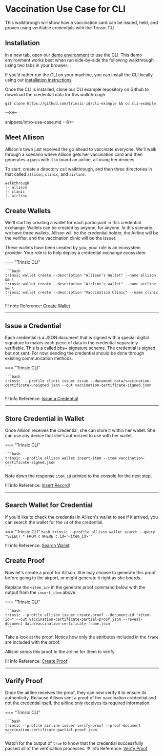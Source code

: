 # Vaccination Use Case for CLI

This walkthrough will show how a vaccination card can be issued, held, and proven using verifiable credentials with the Trinsic CLI.

## Installation

In a new tab, open our [demo environment](./demo.md) to use the CLI. This demo environment works best when run side-by-side the following walkthrough using two tabs in your browser.

If you'd rather run the CLI on your machine, you can install the CLI locally using our [installation instructions](./index.md)

Once the CLI is installed, clone our CLI example repository on Github to download the credential data for this walkthrough.
```
git clone https://github.com/trinsic-id/cli-example && cd cli-example
```

--8<--
<!-- snippets/intro-infrastructure.md -->
snippets/intro-use-case.md
--8<--

## Meet Allison

Allison's town just received the go ahead to vaccinate everyone.
We'll walk through a scenario where Allison gets her vaccination card and then generates a pass with it to board an airline, all using her devices.


To start, create a directory call walkthrough, and then three directories in that called `allison`, `clinic`, and `airline`. 
```
walkthrough
|- allison
|- clinic
|- airline
```


## Create Wallets

We'll start by creating a wallet for each participant in this credential exchange. Wallets can be created by anyone, for anyone. In this scenario, we have three wallets. Allison will be the credential holder, the Airline will be the verifier, and the vaccination clinic will be the issuer.

These wallets have been created by you, your role is an ecosystem provider. Your role is to help deploy a credential exchange ecosystem.

=== "Trinsic CLI"

    ```bash
    trinsic wallet create --description "Allison's Wallet" --name allison && \
    trinsic wallet create --description "Airline's wallet" --name airline && \
    trinsic wallet create --description "Vaccination Clinic" --name clinic
    ```

!!! note
    Reference: [Create Wallet](../reference/services/wallet-service.md#create-wallet)

---

## Issue a Credential

Each credential is a JSON document that is signed with a special digital signature to makes each piece of data in the credential separately verifiable. This is a called bbs+ signature scheme.
The credential is signed, but not sent. For now, sending the credential should be done through existing communication methods.

=== "Trinsic CLI"

    ```bash
    trinsic  --profile clinic issuer issue --document data/vaccination-certificate-unsigned.json --out vaccination-certificate-signed.json
    ```

!!! info
    Reference: [Issue a Credential](../reference/services/wallet-service.md#issue-credential)

---

## Store Credential in Wallet
Once Allison receives the credential, she can store it within her wallet. She can use any device that she's authorized to use with her wallet.


=== "Trinsic CLI"

    ```bash
    trinsic --profile allison wallet insert-item --item vaccination-certificate-signed.json
    ```

Note down the response `item_id` printed to the console for the next step.

!!! info
    Reference: [Insert Record](../reference/services/wallet-service.md#insert-record)l

---

## Search Wallet for Credential
If you'd like to check the credential in Allison's wallet to see if it arrived, you can search the wallet for the `id` of the credential.

=== "Trinsic CLI"
    ```bash
    trinsic --profile allison wallet search --query "SELECT * FROM c WHERE c.id='<item_id>'"
    ```

!!! info
    Reference: [Search Wallet](../reference/services/wallet-service.md#search-query)
## Create Proof
Now let's create a proof for Allison. She may choose to generate this proof before going to the airport, or might generate it right as she boards.

Replace the `<item_id>` in the generate proof command below with the output from the `insert_item` above.


=== "Trinsic CLI"

    ```bash
    trinsic --profile allison issuer create-proof --document-id "<item-id>" --out vaccination-certificate-partial-proof.json --reveal-document data/vaccination-certificate-frame.json
    ```

Take a look at the proof. Notice how only the attributes included in the `frame` are included with the proof.

Allison sends this proof to the airline for them to verify.

!!! info
    Reference: [Create Proof](../reference/services/wallet-service.md#create-proof)

---

## Verify Proof
Once the airline receives the proof, they can now verify it to ensure its authenticity. Because Allison sent a proof of her vaccination credential and not the credential itself, the airline only receives its required information.

=== "Trinsic CLI"

    ```bash
    trinsic --profile airline issuer verify-proof --proof-document vaccination-certificate-partial-proof.json
    ```
Watch for the output of `true` to know that the credential successfully passed all of the verification processes.
!!! info
    Reference: [Verify Proof](../reference/services/wallet-service.md#verify-proof)

